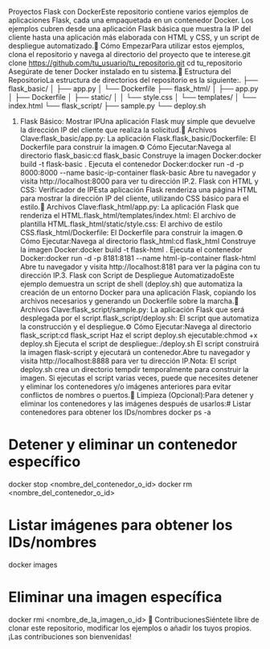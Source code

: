Proyectos Flask con DockerEste repositorio contiene varios ejemplos de aplicaciones Flask, cada una empaquetada en un contenedor Docker. Los ejemplos cubren desde una aplicación Flask básica que muestra la IP del cliente hasta una aplicación más elaborada con HTML y CSS, y un script de despliegue automatizado.🚀 Cómo EmpezarPara utilizar estos ejemplos, clona el repositorio y navega al directorio del proyecto que te interese.git clone https://github.com/tu_usuario/tu_repositorio.git
cd tu_repositorio
Asegúrate de tener Docker instalado en tu sistema.📁 Estructura del RepositorioLa estructura de directorios del repositorio es la siguiente:.
├── flask_basic/
│   ├── app.py
│   └── Dockerfile
├── flask_html/
│   ├── app.py
│   ├── Dockerfile
│   ├── static/
│   │   └── style.css
│   └── templates/
│       └── index.html
└── flask_script/
    ├── sample.py
    └── deploy.sh
1. Flask Básico: Mostrar IPUna aplicación Flask muy simple que devuelve la dirección IP del cliente que realiza la solicitud.📝 Archivos Clave:flask_basic/app.py: La aplicación Flask.flask_basic/Dockerfile: El Dockerfile para construir la imagen.⚙️ Cómo Ejecutar:Navega al directorio flask_basic:cd flask_basic
Construye la imagen Docker:docker build -t flask-basic .
Ejecuta el contenedor Docker:docker run -d -p 8000:8000 --name basic-ip-container flask-basic
Abre tu navegador y visita http://localhost:8000 para ver tu dirección IP.2. Flask con HTML y CSS: Verificador de IPEsta aplicación Flask renderiza una página HTML para mostrar la dirección IP del cliente, utilizando CSS básico para el estilo.📝 Archivos Clave:flask_html/app.py: La aplicación Flask que renderiza el HTML.flask_html/templates/index.html: El archivo de plantilla HTML.flask_html/static/style.css: El archivo de estilo CSS.flask_html/Dockerfile: El Dockerfile para construir la imagen.⚙️ Cómo Ejecutar:Navega al directorio flask_html:cd flask_html
Construye la imagen Docker:docker build -t flask-html .
Ejecuta el contenedor Docker:docker run -d -p 8181:8181 --name html-ip-container flask-html
Abre tu navegador y visita http://localhost:8181 para ver la página con tu dirección IP.3. Flask con Script de Despliegue AutomatizadoEste ejemplo demuestra un script de shell (deploy.sh) que automatiza la creación de un entorno Docker para una aplicación Flask, copiando los archivos necesarios y generando un Dockerfile sobre la marcha.📝 Archivos Clave:flask_script/sample.py: La aplicación Flask que será desplegada por el script.flask_script/deploy.sh: El script que automatiza la construcción y el despliegue.⚙️ Cómo Ejecutar:Navega al directorio flask_script:cd flask_script
Haz el script deploy.sh ejecutable:chmod +x deploy.sh
Ejecuta el script de despliegue:./deploy.sh
El script construirá la imagen flask-script y ejecutará un contenedor.Abre tu navegador y visita http://localhost:8888 para ver tu dirección IP.Nota: El script deploy.sh crea un directorio tempdir temporalmente para construir la imagen. Si ejecutas el script varias veces, puede que necesites detener y eliminar los contenedores y/o imágenes anteriores para evitar conflictos de nombres o puertos.🧹 Limpieza (Opcional):Para detener y eliminar los contenedores y las imágenes después de usarlos:# Listar contenedores para obtener los IDs/nombres
docker ps -a

# Detener y eliminar un contenedor específico
docker stop <nombre_del_contenedor_o_id>
docker rm <nombre_del_contenedor_o_id>

# Listar imágenes para obtener los IDs/nombres
docker images

# Eliminar una imagen específica
docker rmi <nombre_de_la_imagen_o_id>
🤝 ContribucionesSiéntete libre de clonar este repositorio, modificar los ejemplos o añadir los tuyos propios. ¡Las contribuciones son bienvenidas! 
